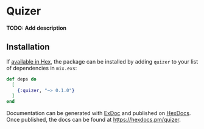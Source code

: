 # Quizer

**TODO: Add description**

## Installation

If [available in Hex](https://hex.pm/docs/publish), the package can be installed
by adding `quizer` to your list of dependencies in `mix.exs`:

```elixir
def deps do
  [
    {:quizer, "~> 0.1.0"}
  ]
end
```

Documentation can be generated with [ExDoc](https://github.com/elixir-lang/ex_doc)
and published on [HexDocs](https://hexdocs.pm). Once published, the docs can
be found at <https://hexdocs.pm/quizer>.

